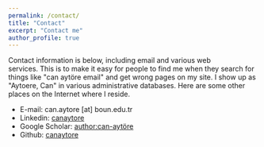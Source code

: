```yaml
---
permalink: /contact/
title: "Contact"
excerpt: "Contact me"
author_profile: true
---
```

Contact information is below, including email and various web services. This is to make it easy for people to find me when they search for things like "can aytöre email" and get wrong pages on my site. I show up as "Aytoere, Can" in various administrative databases. Here are some other places on the Internet where I reside.

* E-mail: can.aytore [at] boun.edu.tr
* Linkedin: [canaytore](http://linkedin.com/in/canaytore)
* Google Scholar: [author:can-aytöre](https://scholar.google.com/citations?user=mbMndyUAAAAJ=en)
* Github: [canaytore](http://github.com/canaytore)
